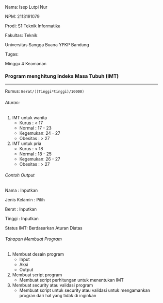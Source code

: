 Nama: Isep Lutpi Nur

NPM: 2113191079

Prodi: S1 Teknik Informatika

Fakultas: Teknik

Universitas Sangga Buana YPKP Bandung



Tugas:

Minggu 4 Keamanan



### Program menghitung Indeks Masa Tubuh (IMT)

<hr>

Rumus: `Berat/((Tinggi*tinggi)/10000)`



###### Aturan:

1. IMT untuk wanita
   - Kurus : < 17
   - Normal : 17 - 23
   - Kegemukan: 24 - 27
   - Obesitas : > 27
2. IMT untuk pria
   - Kurus : < 18
   - Normal : 18  - 25
   - Kegemukan: 26 - 27
   - Obesitas : > 27



###### Contoh Output

Nama : Inputkan

Jenis Kelamin : Pilih

Berat : Inputkan

Tinggi : Inputkan

Status IMT: Berdasarkan Aturan Diatas



###### Tahapan Membuat Program

1. Membuat desain program
   - Input
   - Aksi
   - Output
2. Membuat script program
   - Membuat script perhitungan untuk menentukan IMT
3. Membuat security atau validasi program
   - Membuat script untuk security atau validasi untuk mengamankan progran dari hal yang tidak di inginkan


